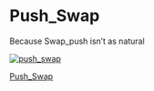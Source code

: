 # Push_Swap

Because Swap_push isn’t as natural

[![push_swap](https://badge42.herokuapp.com/api/project/jiychoi/push_swap)](https://github.com/JaeSeoKim/badge42)

[Push_Swap](https://www.notion.so/jiychoi/Push_Swap-277b9f5e006245f4a0960ec7e2f458b2)
